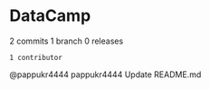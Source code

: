 # DataCamp

2 commits
1 branch
0 releases

    1 contributor

@pappukr4444
pappukr4444 Update README.md 
